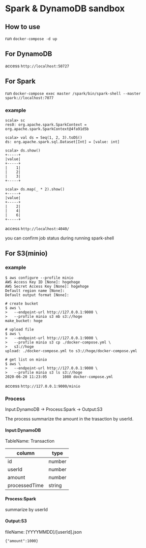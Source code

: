 # Spark & DynamoDB sandbox

## How to use

run `docker-compose -d up`

## For DynamoDB

access `http://localhost:50727`

## For Spark

run `docker-compose exec master /spark/bin/spark-shell --master spark://localhost:7077`

### example

```
scala> sc
res0: org.apache.spark.SparkContext = org.apache.spark.SparkContext@4fa91d5b

scala> val ds = Seq(1, 2, 3).toDS()
ds: org.apache.spark.sql.Dataset[Int] = [value: int]

scala> ds.show()
+-----+
|value|
+-----+
|    1|
|    2|
|    3|
+-----+

scala> ds.map(_ * 2).show()
+-----+
|value|
+-----+
|    2|
|    4|
|    6|
+-----+
```

access `http://localhost:4040/`

you can confirm job status during running spark-shell

## For S3(minio)

### example

```
$ aws configure --profile minio
AWS Access Key ID [None]: hogehoge
AWS Secret Access Key [None]: hogehoge
Default region name [None]:
Default output format [None]:

# create bucket
$ aws \
>   --endpoint-url http://127.0.0.1:9000 \
>   --profile minio s3 mb s3://hoge
make_bucket: hoge

# upload file
$ aws \
>   --endpoint-url http://127.0.0.1:9000 \
>   --profile minio s3 cp ./docker-compose.yml \
>   s3://hoge
upload: ./docker-compose.yml to s3://hoge/docker-compose.yml

# get list on minio
$ aws \
>   --endpoint-url http://127.0.0.1:9000 \
>   --profile minio s3 ls s3://hoge
2020-06-20 11:23:05       1080 docker-compose.yml
```

access `http://127.0.0.1:9000/minio`

### Process

Input:DynamoDB -> Process:Spark -> Output:S3

The process summarize the amount in the trasaction by userId.

#### Input:DynamoDB

TableName: Transaction

| column | type |
| ---- | ---- |
| id | number |
| userId | number |
| amount | number |
| processedTime | string |

#### Process:Spark

summarize by userId

#### Output:S3

fileName: [YYYYMMDD]/[userId].json
```
{"amount":1000}
```
